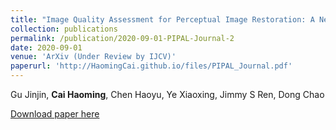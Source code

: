 ```yaml
---
title: "Image Quality Assessment for Perceptual Image Restoration: A New Dataset, Benchmark and Metric"
collection: publications
permalink: /publication/2020-09-01-PIPAL-Journal-2
date: 2020-09-01
venue: 'ArXiv (Under Review by IJCV)'
paperurl: 'http://HaomingCai.github.io/files/PIPAL_Journal.pdf'
---
```


Gu Jinjin, **Cai Haoming**, Chen Haoyu, Ye Xiaoxing, Jimmy S Ren, Dong Chao

[Download paper here]('https://arxiv.org/pdf/2011.15002.pdf')